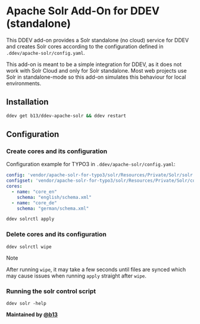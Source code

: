 # Apache Solr Add-On for DDEV (standalone)

This DDEV add-on provides a Solr standalone (no cloud) service for DDEV and
creates Solr cores according to the configuration defined in `.ddev/apache-solr/config.yaml`.

This add-on is meant to be a simple integration for DDEV, as it does not
work with Solr Cloud and only for Solr standalone. Most web projects use
Solr in standalone-mode so this add-on simulates this behaviour for
local environments.

## Installation 

```bash
ddev get b13/ddev-apache-solr && ddev restart
```

## Configuration

### Create cores and its configuration

Configuration example for TYPO3 in `.ddev/apache-solr/config.yaml`:

```yaml
config: 'vendor/apache-solr-for-typo3/solr/Resources/Private/Solr/solr.xml'
configset: 'vendor/apache-solr-for-typo3/solr/Resources/Private/Solr/configsets/ext_solr_12_0_0'
cores:
  - name: "core_en"
    schema: "english/schema.xml"
  - name: "core_de"
    schema: "german/schema.xml"
```

```bash
ddev solrctl apply
```

### Delete cores and its configuration

```
ddev solrctl wipe
```

> [!NOTE]  
> After running `wipe`, it may take a few seconds until files are synced which may 
> cause issues when running `apply` straight after `wipe`.

### Running the solr control script

```
ddev solr -help
```

**Maintained by [@b13](https://github.com/b13)**
